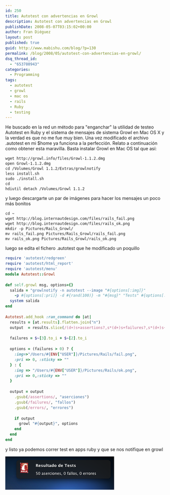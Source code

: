 ```yaml
---
id: 250
title: Autotest con advertencias en Growl
description: Autotest con advertencias en Growl
publishDate: 2008-05-07T03:15:02+00:00
author: Fran Diéguez
layout: post
published: true
guid: http://www.mabishu.com/blog/?p=130
permalink: /blog/2008/05/autotest-con-advertencias-en-growl/
dsq_thread_id:
  - "653780943"
categories:
  - Programming
tags:
  - autotest
  - growl
  - mac os
  - rails
  - Ruby
  - testing
---
```

He buscado en la red un método para "enganchar" la utilidad de testeo Autotest en Ruby y el sistema de mensajes de sistema Growl en Mac OS X y la verdad es que no me fue muy bien.
Una vez modificado el archivo .autotest en mi $home ya funciona a la perfección. Relato a continuación como obtener esta maravilla.
Basta instalar Growl en Mac OS tal que así:

```shell
wget http://growl.info/files/Growl-1.1.2.dmg
open Growl-1.1.2.dmg
cd /Volumes/Growl 1.1.2/Extras/growlnotify
less install.sh
sudo ./install.sh
cd
hdiutil detach /Volumes/Growl 1.1.2
```

y luego descargarte un par de im&aacute;genes para hacer los mensajes un poco m&aacute;s bonitos

```shell
cd ~
wget http://blog.internautdesign.com/files/rails_fail.png
wget http://blog.internautdesign.com/files/rails_ok.png
mkdir -p Pictures/Rails_Growl/
mv rails_fail.png Pictures/Rails_Growl/rails_fail.png
mv rails_ok.png Pictures/Rails_Growl/rails_ok.png
```

luego se edita el fichero .autotest que he modificado un poquillo
```ruby
require 'autotest/redgreen'
require 'autotest/html_report'
require 'autotest/menu'
module Autotest::Growl

def self.growl msg, options={}
  salida = "growlnotify -n autotest --image "#{options[:img]}"
    -p #{options[:pri]} -d #{rand(100)} -m "#{msg}" "Tests" #{options[:sticky]}"
  system salida
end

Autotest.add_hook :ran_command do |at|
  results = [at.results].flatten.join("n")
  output  = results.slice(/(d+)s+assertions?,s*(d+)s+failures?,s*(d+)s+errors?/)

  failures = $~[3].to_i + $~[2].to_i

  options = (failures > 0) ? {
    :img=>"/Users/#{ENV["USER"]}/Pictures/Rails/fail.png",
    :pri => 0, :sticky => ""
  } : {
    :img => "/Users/#{ENV["USER"]}/Pictures/Rails/ok.png",
    :pri => 0,:sticky => ""
  }

  output = output
    .gsub(/assertions/, "aserciones")
    .gsub(/failures/, "fallos")
    .gsub(/errors/, "errores")

    if output
      growl "#{output}", options
    end
  end
end
```

y listo ya podemos correr test en apps ruby y que se nos notifique en growl

![Autotest con Growl](./imagen-11.png)